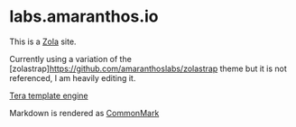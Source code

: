# labs.amaranthos.io

This is a [Zola](https://github.com/amaranthoslabs/zola) site.


Currently using a variation of the [zolastrap]https://github.com/amaranthoslabs/zolastrap theme but it is not referenced, I am heavily editing it.


[Tera template engine](https://tera.netlify.app/)


Markdown is rendered as [CommonMark](https://commonmark.org/)

